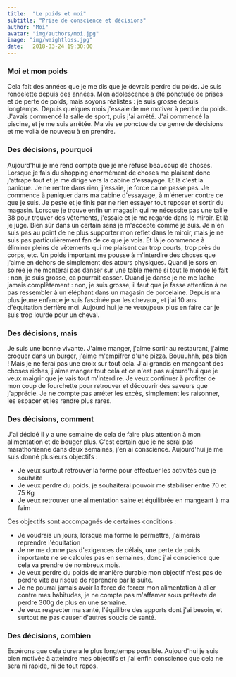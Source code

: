 ```yaml
---
title:  "Le poids et moi"
subtitle: "Prise de conscience et décisions"
author: "Moi"
avatar: "img/authors/moi.jpg"
image: "img/weightloss.jpg"
date:   2018-03-24 19:30:00
---
```


### Moi et mon poids
Cela fait des années que je me dis que je devrais perdre du poids.
Je suis rondelette depuis des années. 
Mon adolescence a été ponctuée de prises et de perte de poids, mais soyons réalistes : je suis grosse depuis longtemps.
Depuis quelques mois j'essaie de me motiver à perdre du poids.
J'avais commencé la salle de sport, puis j'ai arrêté.
J'ai commencé la piscine, et je me suis arrêtée.
Ma vie se ponctue de ce genre de décisions et me voilà de nouveau à en prendre.

### Des décisions, pourquoi
Aujourd'hui je me rend compte que je me refuse beaucoup de choses.
Lorsque je fais du shopping énormément de choses me plaisent donc j'attrape tout et je me dirige vers la cabine d'essayage.
Et là c'est la panique. Je ne rentre dans rien, j'essaie, je force ca ne passe pas.
Je commence à paniquer dans ma cabine d'essayage, à m'énerver contre ce que je suis.
Je peste et je finis par ne rien essayer tout reposer et sortir du magasin.
Lorsque je trouve enfin un magasin qui ne nécessite pas une taille 38 pour trouver des vêtements, j'essaie et je me regarde dans le miroir.
Et là je juge. Bien sûr dans un certain sens je m'accepte comme je suis.
Je n'en suis pas au point de ne plus supporter mon reflet dans le miroir, mais je ne suis pas particulièrement fan de ce que je vois.
Et là je commence à éliminer pleins de vêtements qui me plaisent car trop courts, trop près du corps, etc.
Un poids important me pousse à m'interdire des choses que j'aime en dehors de simplement des atours physiques.
Quand je sors en soirée je ne monterai pas danser sur une table même si tout le monde le fait : non, je suis grosse, ca pourrait casser.
Quand je danse je ne me lache jamais complètement : non, je suis grosse, il faut que je fasse attention à ne pas ressembler à un éléphant dans un magasin de porcelaine.
Depuis ma plus jeune enfance je suis fascinée par les chevaux, et j'ai 10 ans d'équitation derrière moi.
Aujourd'hui je ne veux/peux plus en faire car je suis trop lourde pour un cheval.


### Des décisions, mais
Je suis une bonne vivante. J'aime manger, j'aime sortir au restaurant, j'aime croquer dans un burger, j'aime m'empifrer d'une pizza.
Bouuuhhh, pas bien ! Mais je ne ferai pas une croix sur tout cela.
J'ai grandis en mangeant des choses riches, j'aime manger tout cela et ce n'est pas aujourd'hui que je veux maigrir que je vais tout m'interdire.
Je veux continuer à profiter de mon coup de fourchette pour retrouver et découvrir des saveurs que j'apprécie.
Je ne compte pas arréter les excès, simplement les raisonner, les espacer et les rendre plus rares.


### Des décisions, comment
J'ai décidé il y a une semaine de cela de faire plus attention à mon alimentation et de bouger plus.
C'est certain que je ne serai pas marathonienne dans deux semaines, j'en ai conscience.
Aujourd'hui je me suis donné plusieurs objectifs :
- Je veux surtout retrouver la forme pour effectuer les activités que je souhaite
- Je veux perdre du poids, je souhaiterai pouvoir me stabiliser entre 70 et 75 Kg
- Je veux retrouver une alimentation saine et équilibrée en mangeant à ma faim

Ces objectifs sont accompagnés de certaines conditions :
- Je voudrais un jours, lorsque ma forme le permettra, j'aimerais reprendre l'équitation
- Je ne me donne pas d'exigences de délais, une perte de poids importante ne se calcules pas en semaines, donc j'ai conscience que cela va prendre de nombreux mois.
- Je veux perdre du poids de manière durable mon objectif n'est pas de perdre vite au risque de reprendre par la suite.
- Je ne pourrai jamais avoir la force de forcer mon alimentation à aller contre mes habitudes, je ne compte pas m'affamer sous prétexte de perdre 300g de plus en une semaine.
- Je veux respecter ma santé, l'équilibre des apports dont j'ai besoin, et surtout ne pas causer d'autres soucis de santé.


### Des décisions, combien
Espérons que cela durera le plus longtemps possible.
Aujourd'hui je suis bien motivée à atteindre mes objectifs et j'ai enfin conscience que cela ne sera ni rapide, ni de tout repos.
